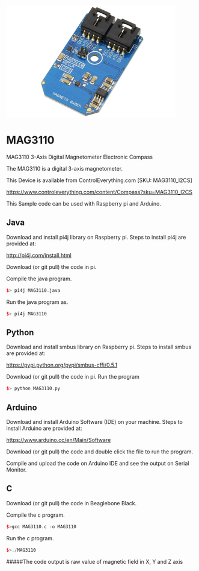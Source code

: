 [![MAG3110](MAG3110_I2CS.png)](https://www.controleverything.com/content/Compass?sku=MAG3110_I2CS)
# MAG3110
MAG3110 3-Axis Digital Magnetometer Electronic Compass  

The MAG3110 is a digital 3-axis magnetometer.

This Device is available from ControlEverything.com [SKU: MAG3110_I2CS]

https://www.controleverything.com/content/Compass?sku=MAG3110_I2CS

This Sample code can be used with Raspberry pi and Arduino.

## Java 
Download and install pi4j library on Raspberry pi. Steps to install pi4j are provided at:

http://pi4j.com/install.html

Download (or git pull) the code in pi.

Compile the java program.
```cpp
$> pi4j MAG3110.java
```

Run the java program as.
```cpp
$> pi4j MAG3110
```

## Python 
Download and install smbus library on Raspberry pi. Steps to install smbus are provided at:

https://pypi.python.org/pypi/smbus-cffi/0.5.1

Download (or git pull) the code in pi. Run the program

```cpp
$> python MAG3110.py
```
 
## Arduino
Download and install Arduino Software (IDE) on your machine. Steps to install Arduino are provided at:
 
https://www.arduino.cc/en/Main/Software
 
Download (or git pull) the code and double click the file to run the program.
 
Compile and upload the code on Arduino IDE and see the output on Serial Monitor.


## C

Download (or git pull) the code in Beaglebone Black.

Compile the c program.
```cpp
$>gcc MAG3110.c -o MAG3110
```
Run the c program.
```cpp
$>./MAG3110
 ```
#####The code output is raw value of magnetic field in X, Y and Z axis
